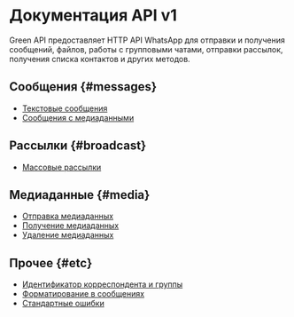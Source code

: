 # Документация API v1

Green API предоставляет HTTP API WhatsApp для отправки и получения сообщений, файлов, работы с групповыми чатами, отправки рассылок, получения списка контактов и других методов.

## Сообщения {#messages}

- [Текстовые сообщения](messages/text.md)
- [Сообщения с медиаданными](messages/media.md)

## Рассылки {#broadcast}

- [Массовые рассылки](broadcast/text.md)

<!-- 
## Контакты {#contacts}

- [Добавить контакт](contacts/add-contact.md)
 -->

## Медиаданные {#media}

- [Отправка медиаданных](media/upload.md)
- [Получение медиаданных](media/download.md)
- [Удаление медиаданных](media/delete.md)

## Прочее {#etc}

- [Идентификатор корреспондента и группы](chat-id.md)
- [Форматирование в сообщениях](formatting.md)
- [Стандартные ошибки](common-errors.md)
